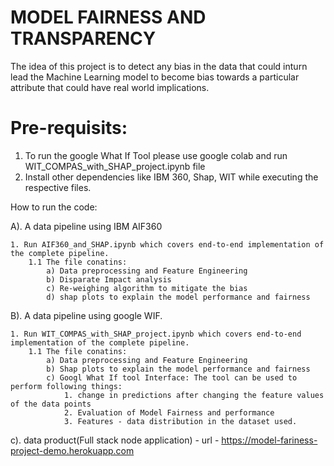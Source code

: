 # MODEL FAIRNESS AND TRANSPARENCY
The idea of this project is to detect any bias in the data that could inturn lead the Machine Learning model to become bias towards a particular attribute that could have real world implications.

# Pre-requisits:
1. To run the google What If Tool please use google colab and run WIT_COMPAS_with_SHAP_project.ipynb file
2. Install other dependencies like IBM 360, Shap, WIT while executing the respective files.

How to run the code:

A). A data pipeline using IBM AIF360

    1. Run AIF360_and_SHAP.ipynb which covers end-to-end implementation of the complete pipeline.
        1.1 The file conatins:
            a) Data preprocessing and Feature Engineering
            b) Disparate Impact analysis
            c) Re-weighing algorithm to mitigate the bias
            d) shap plots to explain the model performance and fairness
    
B). A data pipeline using google WIF.

    1. Run WIT_COMPAS_with_SHAP_project.ipynb which covers end-to-end implementation of the complete pipeline.
        1.1 The file conatins:
            a) Data preprocessing and Feature Engineering 
            b) Shap plots to explain the model performance and fairness
            c) Googl What If tool Interface: The tool can be used to perform following things:
                1. change in predictions after changing the feature values of the data points
                2. Evaluation of Model Fairness and performance
                3. Features - data distribution in the dataset used.

c). data product(Full stack node application) - url - https://model-fariness-project-demo.herokuapp.com

